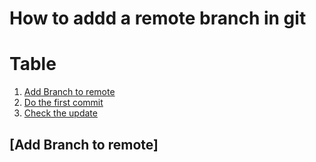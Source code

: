 # How to addd a remote branch in git

# Table
1. [Add Branch to remote](1)
2. [Do the first commit ]()
3. [Check the update]()

## [Add Branch to remote]
